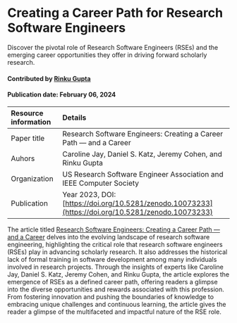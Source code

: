 # Creating a Career Path for Research Software Engineers
<!-- deck text start --> 
Discover the pivotal role of Research Software Engineers (RSEs) and the emerging career opportunities they offer in driving forward scholarly research.
<!-- deck text end --> 

#### Contributed by [Rinku Gupta](https://github.com/rinkug)

#### Publication date: February 06, 2024

Resource information | Details
:--- | :--- 
Paper title  | Research Software Engineers: Creating a Career Path — and a Career
Auhors | Caroline Jay, Daniel S. Katz, Jeremy Cohen, and Rinku Gupta
Organization | US Research Software Engineer Association and  IEEE Computer Society
Publication | Year 2023,  DOI: [https://doi.org/10.5281/zenodo.10073233](https://doi.org/10.5281/zenodo.10073233)

The article  titled [Research Software Engineers: Creating a Career Path — and a Career](https://doi.org/10.5281/zenodo.10073233) delves into the evolving landscape of research software engineering, highlighting the critical role that research software engineers (RSEs) play in advancing scholarly research. 
It also addresses the historical lack of formal training in software development among many individuals involved in research projects. 
Through the insights of experts like Caroline Jay, Daniel S. Katz, Jeremy Cohen, and Rinku Gupta, the article explores the emergence of RSEs as a defined career path, offering readers a glimpse into the diverse opportunities and rewards associated with this profession. 
From fostering innovation and pushing the boundaries of knowledge to embracing unique challenges and continuous learning, the article gives the reader a glimpse of the multifaceted and impactful nature of the RSE role.

<!---
Publish: yes
RSS update: 2024-02-06
Topics: research software engineers
Pinned: no
--->
